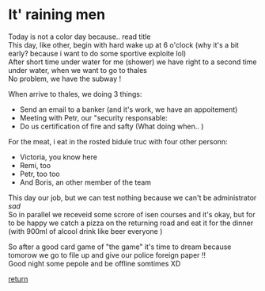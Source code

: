 # It' raining men
Today is not a color day because.. read title  
This day, like other, begin with hard wake up at 6 o'clock (why it's a bit early? because i want to do some sportive exploite lol)  
After short time under water for me (shower) we have right to a second time under water, when we want to go to thales  
No problem, we have the subway !  

When arrive to thales, we doing 3 things:  
- Send an email to a banker (and it's work, we have an appoitement)
- Meeting with Petr, our "security responsable:
- Do us certification of fire and safty (What doing when.. )

For the meat, i eat in the rosted bidule truc with four other personn:  
- Victoria, you know here
- Remi, too
- Petr, too too
- And Boris, an other member of the team

This day our job, but we can test nothing because we can't be administrator *sad*  
So in parallel we receveid some scrore of isen courses and it's okay, but for to be happy we catch a pizza on the returning road and eat it for the dinner (with 900ml of alcool drink like beer everyone )  

So after a good card game of "the game" it's time to dream because tomorow we go to file up and give our police foreign paper !!   
Good night some pepole and be offline somtimes XD

[return](../README.md)